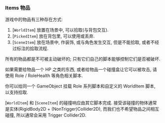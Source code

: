 ### Items 物品

游戏中的物品有三种存在方式:
1. [`WorldItem`] 放置在场景中, 可以拾取(与背包交互).
1. [`PickedItem`] 放在背包里, 可以使用或丢弃.
1. [`SceneItem`] 放在场景中, 作装饰, 或与角色发生交互, 但是不能拾取, 或者不经过标注的拾取流程.

所有的物品都是不可被主动破坏的; 只有它们自己的脚本能够控制它们是否被破坏.

如果需要给物品一个 HP 之类的东西, 或者给物品一个碰撞盒让它可以被攻击, 请使用 Role / RoleHealth 等角色相关脚本.

你可以给同一个 GameObject 挂载 Role 系列脚本和自定义的 WorldItem 脚本, 以支持拾取.

[`WorldItem`] 和 [`SceneItem`] 的碰撞响应由其它脚本完成. 接受该碰撞的物体通常是实体(RigidBody2D + (NonTrigger)Collider2D), 而我们也不希望物品之间相互碰撞, 所以通常会采用 Trigger Collider2D.
